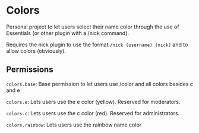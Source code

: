 # Colors
Personal project to let users select their name color through the use of Essentials (or other plugin with a /nick command).

Requires the nick plugin to use the format `/nick (username) (nick)` and to allow colors (obviously).

## Permissions
`colors.base`: Base permission to let users use /color and all colors besides c and e

`colors.e`: Lets users use the e color (yellow). Reserved for moderators.

`colors.c`: Lets users use the c color (red). Reserved for administrators.

`colors.rainbow`: Lets users use the rainbow name color

